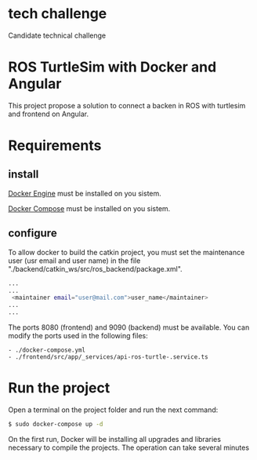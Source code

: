 # tech challenge
Candidate technical challenge


# ROS TurtleSim with Docker and Angular

This project propose a solution to connect a backen in ROS with turtlesim and frontend on Angular.  


# Requirements

## install

[Docker Engine](https://docs.docker.com/engine/install/ubuntu/) must be installed on you sistem.

[Docker Compose](https://docs.docker.com/compose/install/) must be installed on you sistem.



## configure
To allow docker to build the catkin project, you must set the maintenance user (usr email and user name) in the file "./backend/catkin_ws/src/ros_backend/package.xml".

```bash
...
...
 <maintainer email="user@mail.com">user_name</maintainer>
...
...

```

The ports 8080 (frontend) and 9090 (backend) must be available. You can modify the ports used in the following files:

    - ./docker-compose.yml
    - ./frontend/src/app/_services/api-ros-turtle-.service.ts


# Run the project

Open a terminal on the project folder and run the next command:

```bash
$ sudo docker-compose up -d

```
On the first run, Docker will be installing all upgrades and libraries necessary to compile the projects. The operation can take several minutes


